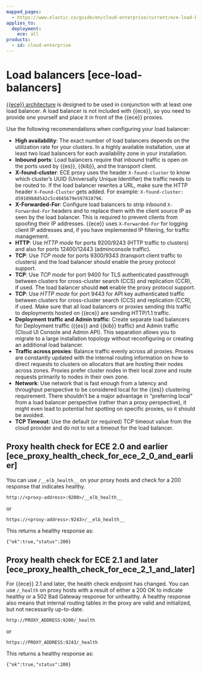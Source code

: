 ```yaml
---
mapped_pages:
  - https://www.elastic.co/guide/en/cloud-enterprise/current/ece-load-balancers.html
applies_to:
  deployment:
    ece: all
products:
  - id: cloud-enterprise
---
```


# Load balancers [ece-load-balancers]

[{{ece}} architecture](./ece-architecture.md) is designed to be used in conjunction with at least one load balancer. A load balancer is not included with {{ece}}, so you need to provide one yourself and place it in front of the {{ece}} proxies.

Use the following recommendations when configuring your load balancer:

* **High availability**: The exact number of load balancers depends on the utilization rate for your clusters. In a highly available installation, use at least two load balancers for each availability zone in your installation.
* **Inbound ports**: Load balancers require that inbound traffic is open on the ports used by {{es}}, {{kib}}, and the transport client.
* **X-found-cluster**: ECE proxy uses the header `X-found-cluster` to know which cluster’s UUID (Universally Unique Identifier) the traffic needs to be routed to. If the load balancer rewrites a URL, make sure the HTTP header `X-Found-Cluster` gets added. For example: `X-found-cluster: d59109b8d542c5c4845679e597810796`.
* **X-Forwarded-For**: Configure load balancers to strip inbound `X-Forwarded-For` headers and to replace them with the client source IP as seen by the load balancer. This is required to prevent clients from spoofing their IP addresses. {{ece}} uses `X-Forwarded-For` for logging client IP addresses and, if you have implemented IP filtering, for traffic management.
* **HTTP**: Use *HTTP mode* for ports 9200/9243 (HTTP traffic to clusters) and also for ports 12400/12443 (adminconsole traffic).
* **TCP**: Use *TCP mode* for ports 9300/9343 (transport client traffic to clusters) and the load balancer should enable the proxy protocol support.
* **TCP**: Use *TCP mode* for port 9400 for TLS authenticated passthrough between clusters for cross-cluster search (CCS) and replication (CCR), if used. The load balancer should **not** enable the proxy protocol support.
* **TCP**: Use *HTTP mode* for port 9443 for API key authenticated traffic between clusters for cross-cluster search (CCS) and replication (CCR), if used. Make sure that all load balancers or proxies sending this traffic to deployments hosted on {{ece}} are sending HTTP/1.1 traffic.
* **Deployment traffic and Admin traffic**: Create separate load balancers for Deployment traffic ({{es}} and {{kib}} traffic) and Admin traffic (Cloud UI Console and Admin API). This separation allows you to migrate to a large installation topology without reconfiguring or creating an additional load balancer.
* **Traffic across proxies**: Balance traffic evenly across all proxies. Proxies are constantly updated with the internal routing information on how to direct requests to clusters on allocators that are hosting their nodes across zones. Proxies prefer cluster nodes in their local zone and route requests primarily to nodes in their own zone.
* **Network**: Use network that is fast enough from a latency and throughput perspective to be considered local for the {{es}} clustering requirement. There shouldn’t be a major advantage in "preferring local" from a load balancer perspective (rather than a proxy perspective), it might even lead to potential hot spotting on specific proxies, so it should be avoided.
* **TCP Timeout**: Use the default (or required) TCP timeout value from the cloud provider and do not to set a timeout for the load balancer.


## Proxy health check for ECE 2.0 and earlier [ece_proxy_health_check_for_ece_2_0_and_earlier]

You can use `/__elb_health__` on your proxy hosts and check for a 200 response that indicates healthy.

```
http://<proxy-address>:9200>/__elb_health__
```

or

```
https://<proxy-address>:9243>/__elb_health__
```

This returns a healthy response as:

```
{"ok":true,"status":200}
```


## Proxy health check for ECE 2.1 and later [ece_proxy_health_check_for_ece_2_1_and_later]

For {{ece}} 2.1 and later, the health check endpoint has changed. You can use `/_health` on proxy hosts with a result of either a 200 OK to indicate healthy or a 502 Bad Gateway response for unhealthy. A healthy response also means that internal routing tables in the proxy are valid and initialized, but not necessarily up-to-date.

```
http://PROXY_ADDRESS:9200/_health
```

or

```
https://PROXY_ADDRESS:9243/_health
```

This returns a healthy response as:

```
{"ok":true,"status":200}
```
